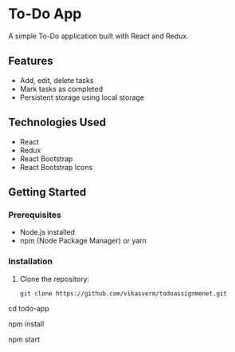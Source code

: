 # To-Do App

A simple To-Do application built with React and Redux.

## Features

- Add, edit, delete tasks
- Mark tasks as completed
- Persistent storage using local storage

## Technologies Used

- React
- Redux
- React Bootstrap
- React Bootstrap Icons

## Getting Started

### Prerequisites

- Node.js installed
- npm (Node Package Manager) or yarn

### Installation

1. Clone the repository:

   ```bash
   git clone https://github.com/vikasverm/todoassignmenet.git

cd todo-app

npm install

npm start
